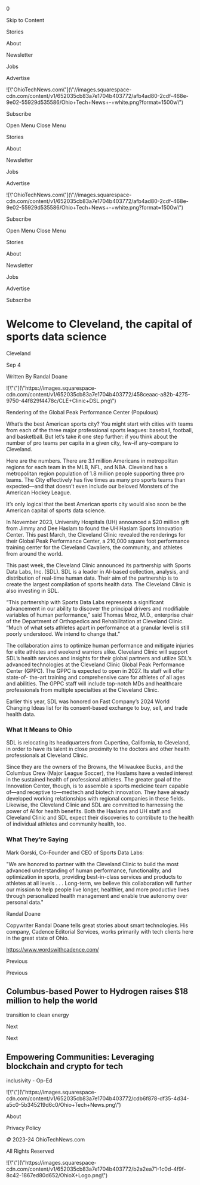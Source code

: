 0

Skip to Content

Stories

About

Newsletter

Jobs

Advertise

![\\"OhioTechNews.com\\"](\\"//images.squarespace-
cdn.com/content/v1/652035cb83a7e1704b403772/afb4ad80-2cdf-468e-9e02-55929d535586/Ohio+Tech+News+-+white.png?format=1500w\\")

Subscribe

Open Menu Close Menu

Stories

About

Newsletter

Jobs

Advertise

![\\"OhioTechNews.com\\"](\\"//images.squarespace-
cdn.com/content/v1/652035cb83a7e1704b403772/afb4ad80-2cdf-468e-9e02-55929d535586/Ohio+Tech+News+-+white.png?format=1500w\\")

Subscribe

Open Menu Close Menu

Stories

About

Newsletter

Jobs

Advertise

Subscribe

# Welcome to Cleveland, the capital of sports data science

Cleveland

Sep 4

Written By Randal Doane

![\\"\\"](\\"https://images.squarespace-
cdn.com/content/v1/652035cb83a7e1704b403772/458ceaac-a82b-4275-9750-44f829f4478c/CLE+Clinic+DSL.png\\")

Rendering of the Global Peak Performance Center (Populous)

What’s the best American sports city? You might start with cities with teams
from each of the three major professional sports leagues: baseball, football,
and basketball. But let’s take it one step further: if you think about the
number of pro teams per capita in a given city, few–if any–compare to
Cleveland.

Here are the numbers. There are 3.1 million Americans in metropolitan regions
for each team in the MLB, NFL, and NBA. Cleveland has a metropolitan region
population of 1.8 million people supporting three pro teams. The City
effectively has five times as many pro sports teams than expected—and that
doesn’t even include our beloved Monsters of the American Hockey League.

It’s only logical that the best American sports city would also soon be the
American capital of sports data science.

In November 2023, University Hospitals (UH) announced a $20 million gift from
Jimmy and Dee Haslam to found the UH Haslam Sports Innovation Center. This
past March, the Cleveland Clinic revealed the renderings for their Global Peak
Performance Center, a 210,000 square foot performance training center for the
Cleveland Cavaliers, the community, and athletes from around the world.

This past week, the Cleveland Clinic announced its partnership with Sports
Data Labs, Inc. (SDL). SDL is a leader in AI-based collection, analysis, and
distribution of real-time human data. Their aim of the partnership is to
create the largest compilation of sports health data. The Cleveland Clinic is
also investing in SDL.

“This partnership with Sports Data Labs represents a significant advancement
in our ability to discover the principal drivers and modifiable variables of
human performance,” said Thomas Mroz, M.D., enterprise chair of the Department
of Orthopedics and Rehabilitation at Cleveland Clinic. “Much of what sets
athletes apart in performance at a granular level is still poorly understood.
We intend to change that.”

The collaboration aims to optimize human performance and mitigate injuries for
elite athletes and weekend warriors alike. Cleveland Clinic will support SDL’s
health services and insights for their global partners and utilize SDL’s
advanced technologies at the Cleveland Clinic Global Peak Performance Center
(GPPC). The GPPC is expected to open in 2027. Its staff will offer state-of-
the-art training and comprehensive care for athletes of all ages and
abilities. The GPPC staff will include top-notch MDs and healthcare
professionals from multiple specialties at the Cleveland Clinic.

Earlier this year, SDL was honored on Fast Company’s 2024 World Changing Ideas
list for its consent-based exchange to buy, sell, and trade health data.

### What It Means to Ohio

SDL is relocating its headquarters from Cupertino, California, to Cleveland,
in order to have its talent in close proximity to the doctors and other health
professionals at Cleveland Clinic.

Since they are the owners of the Browns, the Milwaukee Bucks, and the Columbus
Crew (Major League Soccer), the Haslams have a vested interest in the
sustained health of professional athletes. The greater goal of the Innovation
Center, though, is to assemble a sports medicine team capable of—and receptive
to—medtech and biotech innovation. They have already developed working
relationships with regional companies in these fields. Likewise, the Cleveland
Clinic and SDL are committed to harnessing the power of AI for health
benefits. Both the Haslams and UH staff and Cleveland Clinic and SDL expect
their discoveries to contribute to the health of individual athletes and
community health, too.

### What They’re Saying

Mark Gorski, Co-Founder and CEO of Sports Data Labs:

\"We are honored to partner with the Cleveland Clinic to build the most
advanced understanding of human performance, functionality, and optimization
in sports, providing best-in-class services and products to athletes at all
levels . . . Long-term, we believe this collaboration will further our mission
to help people live longer, healthier, and more productive lives through
personalized health management and enable true autonomy over personal data.\"

Randal Doane

Copywriter Randal Doane tells great stories about smart technologies. His
company, Cadence Editorial Services, works primarily with tech clients here in
the great state of Ohio.

https://www.wordswithcadence.com/

Previous

Previous

## Columbus-based Power to Hydrogen raises $18 million to help the world
transition to clean energy

Next

Next

## Empowering Communities: Leveraging blockchain and crypto for tech
inclusivity - Op-Ed

![\\"\\"](\\"https://images.squarespace-
cdn.com/content/v1/652035cb83a7e1704b403772/cdb6f878-df35-4d34-a5c0-5b345219d6c0/Ohio+Tech+News.png\\")

About

Privacy Policy

 _©_ 2023-24 OhioTechNews.com

All Rights Reserved

![\\"\\"](\\"https://images.squarespace-
cdn.com/content/v1/652035cb83a7e1704b403772/b2a2ea71-1c0d-4f9f-8c42-1867ed80d652/OhioX+Logo.png\\")

­

­

